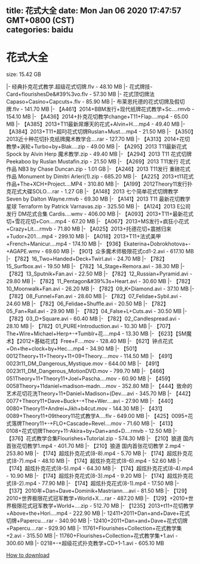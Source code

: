 
title: 花式大全
date: Mon Jan 06 2020 17:47:57 GMT+0800 (CST)    
categories: baidu
---

# 花式大全
size: 15.42 GB
 
 
|- 经典扑克花式教学.超级花式切牌.flv - 48.10 MB
|- 花式牌技-Card+flourishesDe&#39%3vo.flv - 57.30 MB
|- 花式顶切牌法Capaso+Casino+Capcuts+.flv - 85.90 MB
|- 布莱恩托德的花式切牌及假切牌.flv - 141.70 MB
|- 【A461】2014+BBM发行+现代纸牌花式教学+Sc....rmvb - 154.10 MB
|- 【A436】2014+扑克花切教学change+T11+Flap....mp4 - 65.00 MB
|- 【A385】2013+T11最新屌爆天的花式+Alvin+H....mp4 - 49.40 MB
|- 【A384】2013+T11+超叼花式切牌Ruslan+Must....mp4 - 21.50 MB
|- 【A350】2013近十种花切扑克纸牌魔术教学合....rar - 127.70 MB
|- 【A313】2014+花切教學+涡轮+Turbo+by+Blak....zip - 49.00 MB
|- 【A295】2013 T11最新花式 Spock by Alvin Herp 魔术教学.zip - 49.40 MB
|- 【A294】2013 T11 花式切牌 Peekaboo by Ruslan Mustafin.zip - 21.50 MB
|- 【A269】2013 T11发行 花式作品 NB3 by Chase Duncan.zip - 1.01 GB
|- 【A246】2013 T11发行 重磅花式作品 Monument by Dimitri Arleri(1).zip - 685.20 MB
|- 【A225】2013+t11花式作品+The+XCH+Project....MP4 - 310.80 MB
|- 【A199】2012Theory11发行扑克花式大碟SOLO....rar - 1.27 GB
|- 【A148】2013 七个简单花式切牌教学 Seven by Dalton Wayne.rmvb - 69.30 MB
|- 【A141】2013 T11 最新花切教学 星球 Terraform by Patrick Varnavas.zip - 325.50 MB
|- 【A124】2013 E公司发行 DM花式合集 Cardis....wmv - 406.00 MB
|- 【A093】2013+T11+最新花式切+雪花花切+Con....mp4 - 67.20 MB
|- 【A067】2013+MS发行+疯狂小花式+Crazy+Lit....rmvb - 71.80 MB
|- 【A025】2013+托德花切+震撼归来+Tudor+201....mp4 - 299.10 MB
|- 【A018】2013+T11+法式美甲+French+Manicur....mp4 - 174.10 MB
|- 【936】Ekaterina+Dobrokhotova+-+AGAPE.wmv - 69.60 MB
|- 【901】众多魔术师极限花式cd1-2.avi - 617.10 MB
|- 【782】16_Two+Handed+Deck+Twirl.avi - 24.70 MB
|- 【782】15_Surfbox.avi - 19.50 MB
|- 【782】14_Stage+Remora.avi - 38.30 MB
|- 【782】13_Sputnik+Fan.avi - 22.50 MB
|- 【782】12_Russian+Pyramid.avi - 29.80 MB
|- 【782】11_Pentagon&#39%3s+Heart.avi - 30.60 MB
|- 【782】10_Moonwalk+Fan.avi - 26.20 MB
|- 【782】09_K+Diamond.avi - 37.10 MB
|- 【782】08_Funnel+Fan.avi - 28.60 MB
|- 【782】07_Felidae+Sybil.avi - 24.60 MB
|- 【782】06_Felidae+Shuffle.avi - 20.50 MB
|- 【782】05_Fan+Rail.avi - 29.90 MB
|- 【782】04_False+L+Cuts.avi - 30.50 MB
|- 【782】03_D+Square.avi - 60.40 MB
|- 【782】02_Candlespread.avi - 28.10 MB
|- 【782】01_PURE+Introduction.avi - 10.30 MB
|- 【707】The+Wire+Michael+Herp+-+Tumblr+花....mp4 - 13.30 MB
|- 【623】【SM魔术】【2012+基础花式】Free+F....mov - 128.40 MB
|- 【621】钟点花式+On+the+clock+by+Hec....mp4 - 34.90 MB
|- 【501】0012Theory+11+Theory+11+09+Theory....mov - 114.50 MB
|- 【491】0023t11_DM_Dangerous_Mystique.mov - 644.00 MB
|- 【491】0023t11_DM_Dangerous_MotionDVD.mov - 799.70 MB
|- 【466】051Theory+11+Theory11+Joel+Pascha....mov - 60.90 MB
|- 【459】0058Theory+11daniel+madison–madn....mov - 352.80 MB
|- 【444】致命的艺术花切花洗Theory+11+Daniel+Madison+(Dev....avi - 345.70 MB
|- 【442】0077+Theory11+Dave+Buck+-+The+Wer....avi - 27.90 MB
|- 【440】0080+Theory11+Andrei+Jikh+b4cut.mov - 144.30 MB
|- 【431】0089+Theory11+09theory11花式教学A....flv - 649.00 MB
|- 【425】0095+花式落牌Theory11+-+FLO+Cascade+Revel....mov - 71.60 MB
|- 【413】0108+花式切牌Theory+11-Akira+by+Dan+and+D....rmvb - 12.50 MB
|- 【376】花式教学合集Flourishes+Tutorial.zip - 574.30 MB
|- 【210】狼道 国内首张花切教学1.mp4 - 401.70 MB
|- 【210】狼道 国内首张花切教学 2.mp4 - 253.80 MB
|- 【174】超炫扑克花式(8-8).mp4 - 5.70 MB
|- 【174】超炫扑克花式(8-7).mp4 - 48.10 MB
|- 【174】超炫扑克花式(8-6).mp4 - 52.60 MB
|- 【174】超炫扑克花式(8-5).mp4 - 64.30 MB
|- 【174】超炫扑克花式(8-4).mp4 - 10.90 MB
|- 【174】超炫扑克花式(8-3).mp4 - 9.20 MB
|- 【174】超炫扑克花式(8-2).mp4 - 77.90 MB
|- 【174】超炫扑克花式(8-1).mp4 - 17.50 MB
|- 【137】2010年+Dan+Dave+Dominik+Mastriann....avi - 81.50 MB
|- 【129】2010+世界极限花式冠军教学+World+X....rar - 487.20 MB
|- 【129】+2010+世界极限花式冠军教学+World+....zip - 512.70 MB
|- 【1235】2013+t11+花切教学+Above+the+Hori....mp4 - 222.90 MB
|- 12411+2011+Dan+and+Dave+花式切牌+Papercu....rar - 340.90 MB
|- 12410+2011+Dan+and+Dave+花式切牌+Papercu....rar - 929.90 MB
|- 11761+Flourishes+Collection+花式教学集+2.avi - 315.50 MB
|- 11760+Flourishes+Collection+花式教学集+1.avi - 300.60 MB
|- 0218+-+超级花式扑克教学+CD+1-1.avi - 605.10 MB

[How to download](https://bpcam.bemobtrk.com/go/2ceec3aa-1ca2-46d6-b9ff-aaa5c184517c?jno=1958)